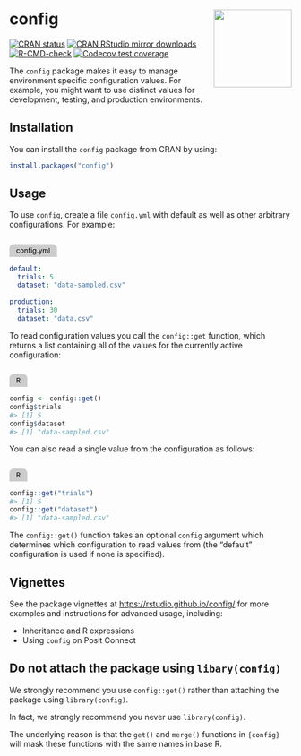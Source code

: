 

<!-- README.md is generated from README.Rmd. Please edit that file -->
<style>
.codeblock-label {
  color: #000;
  display: inline-block;
  border-top-left-radius: .5rem;
  border-top-right-radius: .5rem;
  padding: 0.25rem 0.75rem;
  background-color: #cccccc;
  margin-bottom: 0;
  font-size: 0.875em;
  font-family: var(--bs-font-monospace);
}
  &#10;.codeblock-label + div.sourceCode {
  margin-top: 0;
}
</style>

# config <img src='man/figures/logo.svg' align="right" height="139" />

<!-- badges: start -->

[![CRAN
status](https://www.r-pkg.org/badges/version/config)](https://CRAN.R-project.org/package=config)
[![CRAN RStudio mirror
downloads](https://cranlogs.r-pkg.org/badges/miniCRAN)](https://www.r-pkg.org/pkg/miniCRAN)
[![R-CMD-check](https://github.com/rstudio/config/workflows/R-CMD-check/badge.svg)](https://github.com/rstudio/config/actions)
[![Codecov test
coverage](https://codecov.io/gh/rstudio/config/branch/main/graph/badge.svg)](https://app.codecov.io/gh/rstudio/config?branch=main)
<!-- badges: end -->

The `config` package makes it easy to manage environment specific
configuration values. For example, you might want to use distinct values
for development, testing, and production environments.

## Installation

You can install the `config` package from CRAN by using:

``` r
install.packages("config")
```

## Usage

To use `config`, create a file `config.yml` with default as well as
other arbitrary configurations. For example:

<p class="codeblock-label">
config.yml
</p>

``` yaml
default:
  trials: 5
  dataset: "data-sampled.csv"
  
production:
  trials: 30
  dataset: "data.csv"
```

To read configuration values you call the `config::get` function, which
returns a list containing all of the values for the currently active
configuration:

<p class="codeblock-label">
R
</p>

``` r
config <- config::get()
config$trials
#> [1] 5
config$dataset
#> [1] "data-sampled.csv"
```

You can also read a single value from the configuration as follows:

<p class="codeblock-label">
R
</p>

``` r
config::get("trials")
#> [1] 5
config::get("dataset")
#> [1] "data-sampled.csv"
```

The `config::get()` function takes an optional `config` argument which
determines which configuration to read values from (the “default”
configuration is used if none is specified).

## Vignettes

See the package vignettes at <https://rstudio.github.io/config/> for
more examples and instructions for advanced usage, including:

- Inheritance and R expressions
- Using `config` on Posit Connect

## Do not attach the package using `libary(config)`

We strongly recommend you use `config::get()` rather than attaching the
package using `library(config)`.

In fact, we strongly recommend you never use `library(config)`.

The underlying reason is that the `get()` and `merge()` functions in
`{config}` will mask these functions with the same names in base R.
